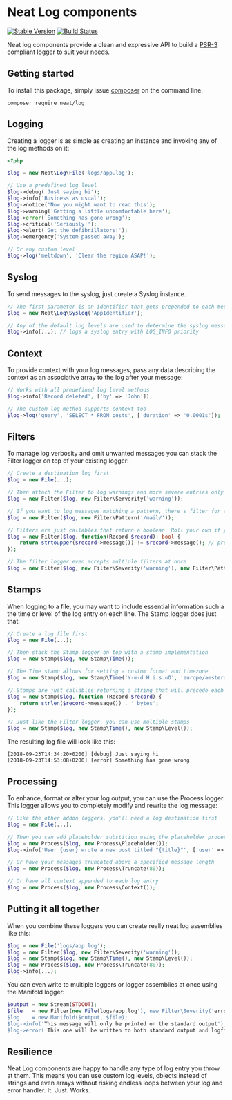Neat Log components
===================
[![Stable Version](https://poser.pugx.org/neat/log/version)](https://packagist.org/packages/neat/log)
[![Build Status](https://travis-ci.org/neat-php/log.svg?branch=master)](https://travis-ci.org/neat-php/log)

Neat log components provide a clean and expressive API to build a
[PSR-3](https://www.php-fig.org/psr/psr-3/) compliant logger to suit your
needs.

Getting started
---------------
To install this package, simply issue [composer](https://getcomposer.org) on the
command line:
```
composer require neat/log
```

Logging
-------
Creating a logger is as simple as creating an instance and invoking any of the
log methods on it:
```php
<?php

$log = new Neat\Log\File('logs/app.log');

// Use a predefined log level
$log->debug('Just saying hi');
$log->info('Business as usual');
$log->notice('Now you might want to read this');
$log->warning('Getting a little uncomfortable here');
$log->error('Something has gone wrong');
$log->critical('Seriously!');
$log->alert('Get the defibrillators!');
$log->emergency('System passed away');

// Or any custom level
$log->log('meltdown', 'Clear the region ASAP!');
```

Syslog
------
To send messages to the syslog, just create a Syslog instance.
```php
// The first parameter is an identifier that gets prepended to each message.
$log = new Neat\Log\Syslog('AppIdentifier');

// Any of the default log levels are used to determine the syslog message priority
$log->info(...); // logs a syslog entry with LOG_INFO priority
```

Context
-------
To provide context with your log messages, pass any data describing the context
as an associative array to the log after your message:
```php
// Works with all predefined log level methods
$log->info('Record deleted', ['by' => 'John']);

// The custom log method supports context too
$log->log('query', 'SELECT * FROM posts', ['duration' => '0.0001s']);
```

Filters
-------
To manage log verbosity and omit unwanted messages you can stack the Filter
logger on top of your existing logger:
```php
// Create a destination log first
$log = new File(...);

// Then attach the Filter to log warnings and more severe entries only
$log = new Filter($log, new Filter\Serverity('warning'));

// If you want to log messages matching a pattern, there's filter for that too:
$log = new Filter($log, new Filter\Pattern('/mail/'));

// Filters are just callables that return a boolean. Roll your own if you like:
$log = new Filter($log, function(Record $record): bool {
    return strtoupper($record->message()) != $record->message(); // prevents ALL CAPS logs
});

// The filter logger even accepts multiple filters at once
$log = new Filter($log, new Filter\Severity('warning'), new Filter\Pattern('/keyword/'));
```

Stamps
------
When logging to a file, you may want to include essential information such a the
time or level of the log entry on each line. The Stamp logger does just that:
```php
// Create a log file first
$log = new File(...);

// Then stack the Stamp logger on top with a stamp implementation
$log = new Stamp($log, new Stamp\Time());

// The Time stamp allows for setting a custom format and timezone
$log = new Stamp($log, new Stamp\Time('Y-m-d H:i:s.uO', 'europe/amsterdam'));

// Stamps are just callables returning a string that will precede each message:
$log = new Stamp($log, function (Record $record) {
    return strlen($record->message()) . ' bytes';
});

// Just like the Filter logger, you can use multiple stamps
$log = new Stamp($log, new Stamp\Time(), new Stamp\Level());
```

The resulting log file will look like this:
```
[2018-09-23T14:34:20+0200] [debug] Just saying hi
[2018-09-23T14:53:08+0200] [error] Something has gone wrong
```

Processing
----------
To enhance, format or alter your log output, you can use the Process logger.
This logger allows you to completely modify and rewrite the log message:
```php
// Like the other addon loggers, you'll need a log destination first
$log = new File(...);

// Then you can add placeholder substition using the placeholder processor
$log = new Process($log, new Process\Placeholder());
$log->info('User {user} wrote a new post titled "{title}"', ['user' => 'John', 'my post title']);

// Or have your messages truncated above a specified message length
$log = new Process($log, new Process\Truncate(80));

// Or have all context appended to each log entry
$log = new Process($log, new Process\Context());
```

Putting it all together
-----------------------
When you combine these loggers you can create really neat log assemblies like this:
```php
$log = new File('logs/app.log');
$log = new Filter($log, new Filter\Severity('warning'));
$log = new Stamp($log, new Stamp\Time(), new Stamp\Level());
$log = new Process($log, new Process\Truncate(80));
$log->info(...);
```

You can even write to multiple loggers or logger assemblies at once using
the Manifold logger:
```php
$output = new Stream(STDOUT);
$file   = new Filter(new File(logs/app.log'), new Filter\Severity('error'));
$log    = new Manifold($output, $file);
$log->info('This message will only be printed on the standard output');
$log->error('This one will be written to both standard output and logfile');
```

Resilience
----------
Neat Log components are happy to handle any type of log entry you throw at
them. This means you can use custom log levels, objects instead of strings
and even arrays without risking endless loops between your log and error
handler. It. Just. Works.
